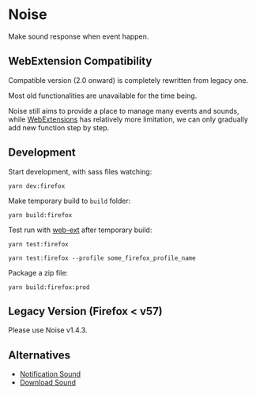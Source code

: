 Noise
=====

Make sound response when event happen.


WebExtension Compatibility
--------------------------

Compatible version (2.0 onward) is completely rewritten from legacy one.

Most old functionalities are unavailable for the time being.

Noise still aims to provide a place to manage many events and sounds, while
[WebExtensions][] has relatively more limitation, we can only gradually add
new function step by step.


Development
-----------

Start development, with sass files watching:

    yarn dev:firefox

Make temporary build to `build` folder:

    yarn build:firefox

Test run with [web-ext][] after temporary build:

    yarn test:firefox

    yarn test:firefox --profile some_firefox_profile_name

Package a zip file:

    yarn build:firefox:prod


Legacy Version (Firefox &lt; v57)
---------------------------------

Please use Noise v1.4.3.


Alternatives
------------

- [Notification Sound][]
- [Download Sound][]


[web-ext]: https://github.com/mozilla/web-ext
[WebExtensions]: https://developer.mozilla.org/en-US/Add-ons/WebExtensions
[Notification Sound]: https://addons.mozilla.org/firefox/addon/notification-sound/
[Download Sound]: https://addons.mozilla.org/firefox/addon/download-sound/
